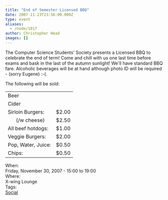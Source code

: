 ```yaml
---
title: "End of Semester Licensed BBQ"
date: 2007-11-23T23:56:00.000Z
type: event
aliases:
  - /node/1017
author: Christopher Head
images: []
---
```


<div class="field field-name-body field-type-text-with-summary field-label-hidden"><div class="field-items"><div class="field-item even"><p>The Computer Science Students&apos; Society presents a Licensed BBQ to celebrate the end of term!  Come and chill with us one last time before exams and bask in the last of the autumn sunlight!  We&apos;ll have standard BBQ fare.  Alcoholic beverages will be at hand although photo ID will be required - (sorry Eugene) :-(.</p>
<p>The following will be sold:</p>
<table border="0" style="clear: left;">
<tbody><tr>
<td>Beer</td>
<td>&#xA0;</td>
</tr>
<tr>
<td>Cider</td>
<td>&#xA0;</td>
</tr>
<tr>
<td>Sirloin Burgers:</td>
<td>$2.00</td>
</tr>
<tr>
<td>&#xA0;&#xA0;&#xA0;&#xA0;&#xA0;&#xA0;(/w cheese)</td>
<td>$2.50</td>
</tr>
<tr>
<td>All beef hotdogs:</td>
<td>$1.00</td>
</tr>
<tr>
<td>Veggie Burgers:</td>
<td>$2.00</td>
</tr>
<tr>
<td>Pop, Water, Juice:</td>
<td>$0.50</td>
</tr>
<tr>
<td>Chips:</td>
<td>$0.50</td>
</tr>
</tbody></table>
</div></div></div><div class="field field-name-field-dates field-type-datetime field-label-above"><div class="field-label">When:&#xA0;</div><div class="field-items"><div class="field-item even"><span class="date-display-single">Friday, November 30, 2007 - <span class="date-display-range"><span class="date-display-start">15:00</span> to <span class="date-display-end">19:00</span></span></span></div></div></div><div class="field field-name-field-location field-type-text field-label-above"><div class="field-label">Where:&#xA0;</div><div class="field-items"><div class="field-item even">X-wing Lounge</div></div></div>    <footer>
    <div class="field field-name-field-tags field-type-taxonomy-term-reference field-label-above"><div class="field-label">Tags:&#xA0;</div><div class="field-items"><div class="field-item even"><a href="/social">Social</a></div></div></div>      </footer>
